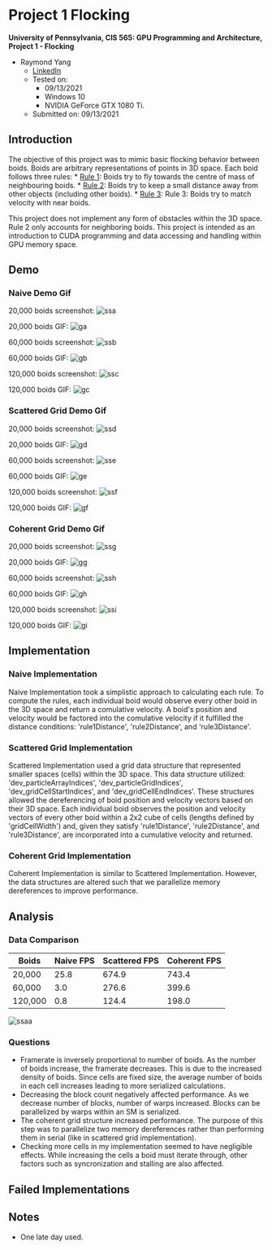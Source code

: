 Project 1 Flocking
====================

**University of Pennsylvania, CIS 565: GPU Programming and Architecture,
Project 1 - Flocking**

* Raymond Yang
	* [LinkedIn](https://www.linkedin.com/in/raymond-yang-b85b19168)
	* Tested on: 
		* 09/13/2021
		* Windows 10
		* NVIDIA GeForce GTX 1080 Ti. 
	* Submitted on: 09/13/2021

## Introduction
The objective of this project was to mimic basic flocking behavior between boids. Boids are arbitrary representations of points in 3D space. Each boid follows three rules: 
	* [Rule 1](https://github.com/CIS565-Fall-2021/Project1-CUDA-Flocking/blob/main/INSTRUCTION.md#rule-1-boids-try-to-fly-towards-the-centre-of-mass-of-neighbouring-boids): Boids try to fly towards the centre of mass of neighbouring boids.
	* [Rule 2](https://github.com/CIS565-Fall-2021/Project1-CUDA-Flocking/blob/main/INSTRUCTION.md#rule-2-boids-try-to-keep-a-small-distance-away-from-other-objects-including-other-boids): Boids try to keep a small distance away from other objects (including other boids).
	* [Rule 3](https://github.com/CIS565-Fall-2021/Project1-CUDA-Flocking/blob/main/INSTRUCTION.md#rule-3-boids-try-to-match-velocity-with-near-boids): Rule 3: Boids try to match velocity with near boids.

This project does not implement any form of obstacles within the 3D space. Rule 2 only accounts for neighboring boids. This project is intended as an introduction to CUDA programming and data accessing and handling within GPU memory space. 

## Demo 

### Naive Demo Gif
20,000 boids screenshot: 
![ssa](images/a.PNG)

20,000 boids GIF:
![ga](images/a.gif)

60,000 boids screenshot: 
![ssb](images/b.PNG)

60,000 boids GIF:
![gb](images/b.gif)

120,000 boids screenshot: 
![ssc](images/c.PNG)

120,000 boids GIF:
![gc](images/c.gif)

### Scattered Grid Demo Gif
20,000 boids screenshot: 
![ssd](images/d.PNG)

20,000 boids GIF:
![gd](images/d.gif)

60,000 boids screenshot: 
![sse](images/e.PNG)

60,000 boids GIF:
![ge](images/e.gif)

120,000 boids screenshot: 
![ssf](images/f.PNG)

120,000 boids GIF:
![gf](images/f.gif)

### Coherent Grid Demo Gif
20,000 boids screenshot: 
![ssg](images/g.PNG)

20,000 boids GIF:
![gg](images/g.gif)

60,000 boids screenshot: 
![ssh](images/h.PNG)

60,000 boids GIF:
![gh](images/h.gif)

120,000 boids screenshot: 
![ssi](images/i.PNG)

120,000 boids GIF:
![gi](images/i.gif)

## Implementation 


### Naive Implementation
Naive Implementation took a simplistic approach to calculating each rule. To compute the rules, each individual boid would observe every other boid in the 3D space and return a comulative velocity. A boid\'s position and velocity would be factored into the comulative velocity if it fulfilled the distance conditions: 'rule1Distance', 'rule2Distance', and 'rule3Distance'.

### Scattered Grid Implementation
Scattered Implementation used a grid data structure that represented smaller spaces (cells) within the 3D space. This data structure utilized: 'dev_particleArrayIndices', 'dev_particleGridIndices', 'dev_gridCellStartIndices', and 'dev_gridCellEndIndices'. These structures allowed the dereferencing of boid position and velocity vectors based on their 3D space. Each individual boid observes the position and velocity vectors of every other boid within a 2x2 cube of cells (lengths defined by 'gridCellWidth') and, given they satisfy 'rule1Distance', 'rule2Distance', and 'rule3Distance', are incorporated into a cumulative velocity and returned. 

### Coherent Grid Implementation
Coherent Implementation is similar to Scattered Implementation. However, the data structures are altered such that we parallelize memory dereferences to improve performance. 

## Analysis

### Data Comparison
| Boids   | Naive FPS | Scattered FPS | Coherent FPS |
|---------|-----------|---------------|--------------|
| 20,000  | 25.8      | 674.9         | 743.4        |
| 60,000  | 3.0       | 276.6         | 399.6        |
| 120,000 | 0.8       | 124.4         | 198.0        |

![ssaa](images/aa.png)

### Questions
* Framerate is inversely proportional to number of boids. As the number of boids increase, the framerate decreases. This is due to the increased density of boids. Since cells are fixed size, the average number of boids in each cell increases leading to more serialized calculations. 
* Decreasing the block count negatively affected performance. As we decrease number of blocks, number of warps increased. Blocks can be parallelized by warps within an SM is serialized. 
* The coherent grid structure increased performance. The purpose of this step was to parallelize two memory dereferences rather than performing them in serial (like in scattered grid implementation).
* Checking more cells in my implementation seemed to have negligible effects. While increasing the cells a boid must iterate through, other factors such as syncronization and stalling are also affected. 

## Failed Implementations


## Notes
* One late day used. 